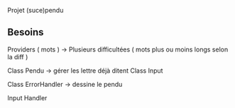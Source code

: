Projet (suce)pendu  

## Besoins   

Providers ( mots ) -> Plusieurs difficultées  ( mots plus ou moins longs selon la diff ) 

Class Pendu -> gérer les lettre déjà ditent  Class Input

Class ErrorHandler -> dessine le pendu 

Input Handler
